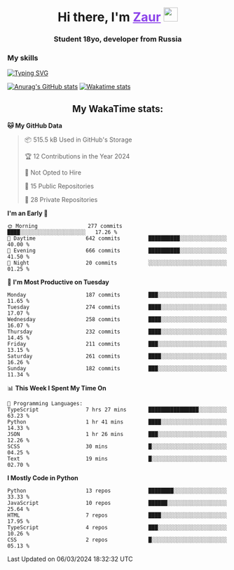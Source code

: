 <h1 align="center">
    Hi there, I'm 
    <a href="https://t.me/skyguy" target="_blank" style="color: #8C43EA">Zaur</a>
    <img src="https://github.com/blackcater/blackcater/raw/main/images/Hi.gif" height="32">
</h1>

<h3 align="center">
    Student 18yo, developer from Russia
</h3>  

### **My skills**
[![Typing SVG](https://readme-typing-svg.herokuapp.com?font=Oxanium&duration=3000&pause=1500&color=8C43EA&height=30&lines=Python:+FastAPI,+Flask,+Aiogram,+Telethon;SQL:+PostgreSQL,+SQLite;JavaScript/TypeScript:+React.js;HTML+(PUG),+CSS+(SCSS))](https://git.io/typing-svg)

[![Anurag's GitHub stats](https://github-readme-stats.vercel.app/api?username=mrskyguy&hide_title=true&count_private=true&show_icons=true&title_color=8C43EA&icon_color=BE57EA&bg_color=30,191919,341b56&text_color=B1B1B1&border_radius=10&hide_border=true)](https://github.com/anuraghazra/github-readme-stats)
[![Wakatime stats](https://github-readme-stats.vercel.app/api/wakatime?username=skyguy&hide_title=true&show_icons=true&title_color=8C43EA&icon_color=BE57EA&bg_color=30,191919,341b56&text_color=B1B1B1&border_radius=10&hide_border=true)](https://github.com/anuraghazra/github-readme-stats)


<h2 align="center"> My WakaTime stats: </h2>

<!--START_SECTION:waka-->
**🐱 My GitHub Data** 

> 📦 515.5 kB Used in GitHub's Storage 
 > 
> 🏆 12 Contributions in the Year 2024
 > 
> 🚫 Not Opted to Hire
 > 
> 📜 15 Public Repositories 
 > 
> 🔑 28 Private Repositories 
 > 
**I'm an Early 🐤** 

```text
🌞 Morning                277 commits         ████░░░░░░░░░░░░░░░░░░░░░   17.26 % 
🌆 Daytime                642 commits         ██████████░░░░░░░░░░░░░░░   40.00 % 
🌃 Evening                666 commits         ██████████░░░░░░░░░░░░░░░   41.50 % 
🌙 Night                  20 commits          ░░░░░░░░░░░░░░░░░░░░░░░░░   01.25 % 
```
📅 **I'm Most Productive on Tuesday** 

```text
Monday                   187 commits         ███░░░░░░░░░░░░░░░░░░░░░░   11.65 % 
Tuesday                  274 commits         ████░░░░░░░░░░░░░░░░░░░░░   17.07 % 
Wednesday                258 commits         ████░░░░░░░░░░░░░░░░░░░░░   16.07 % 
Thursday                 232 commits         ████░░░░░░░░░░░░░░░░░░░░░   14.45 % 
Friday                   211 commits         ███░░░░░░░░░░░░░░░░░░░░░░   13.15 % 
Saturday                 261 commits         ████░░░░░░░░░░░░░░░░░░░░░   16.26 % 
Sunday                   182 commits         ███░░░░░░░░░░░░░░░░░░░░░░   11.34 % 
```


📊 **This Week I Spent My Time On** 

```text
💬 Programming Languages: 
TypeScript               7 hrs 27 mins       ████████████████░░░░░░░░░   63.23 % 
Python                   1 hr 41 mins        ████░░░░░░░░░░░░░░░░░░░░░   14.33 % 
JSON                     1 hr 26 mins        ███░░░░░░░░░░░░░░░░░░░░░░   12.26 % 
SCSS                     30 mins             █░░░░░░░░░░░░░░░░░░░░░░░░   04.25 % 
Text                     19 mins             █░░░░░░░░░░░░░░░░░░░░░░░░   02.70 % 
```

**I Mostly Code in Python** 

```text
Python                   13 repos            ████████░░░░░░░░░░░░░░░░░   33.33 % 
JavaScript               10 repos            ██████░░░░░░░░░░░░░░░░░░░   25.64 % 
HTML                     7 repos             ████░░░░░░░░░░░░░░░░░░░░░   17.95 % 
TypeScript               4 repos             ███░░░░░░░░░░░░░░░░░░░░░░   10.26 % 
CSS                      2 repos             █░░░░░░░░░░░░░░░░░░░░░░░░   05.13 % 
```




 Last Updated on 06/03/2024 18:32:32 UTC
<!--END_SECTION:waka-->
